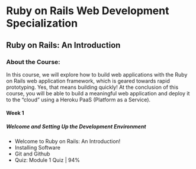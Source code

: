 # Ruby on Rails Web Development Specialization
## Ruby on Rails: An Introduction
### About the Course:
In this course, we will explore how to build web applications with the Ruby on Rails web application framework, which is geared towards rapid prototyping.  Yes, that means building quickly! At the conclusion of this course, you will be able to build a meaningful web application and deploy it to the “cloud” using a Heroku PaaS (Platform as a Service).

#### Week 1
##### Welcome and Setting Up the Development Environment
- Welcome to Ruby on Rails: An Introduction!
- Installing Software
- Git and Github
- Quiz: Module 1 Quiz | 94%
